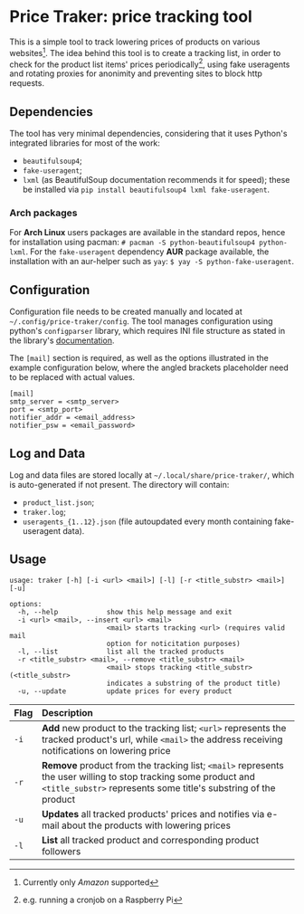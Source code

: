 # Price Traker: price tracking tool
This is a simple tool to track lowering prices of products on various
websites[^1].
The idea behind this tool is to create a tracking list, in order to check for
the product list items' prices periodically[^2], using fake useragents and
rotating proxies for anonimity and preventing sites to block http requests.

## Dependencies
The tool has very minimal dependencies, considering that it uses Python's
integrated libraries for most of the work:
- `beautifulsoup4`;
- `fake-useragent`;
- `lxml` (as BeautifulSoup documentation recommends it for speed);
these be installed via `pip install beautifulsoup4 lxml fake-useragent`.

### Arch packages
For **Arch Linux** users packages are available in the standard repos, hence
for installation using pacman: `# pacman -S python-beautifulsoup4 python-lxml`.
For the `fake-useragent` dependency **AUR** package available, the installation
with an aur-helper such as `yay`: `$ yay -S python-fake-useragent`.

## Configuration
Configuration file needs to be created manually and located at
`~/.config/price-traker/config`.
The tool manages configuration using python's `configparser` library, which
requires INI file structure as stated in the library's
[documentation](https://docs.python.org/3/library/configparser.html#supported-ini-file-structure).

The `[mail]` section is required, as well as the options illustrated in the
example configuration below, where the angled brackets placeholder need to be
replaced with actual values.
```
[mail]
smtp_server = <smtp_server>
port = <smtp_port>
notifier_addr = <email_address>
notifier_psw = <email_password>
```
## Log and Data
Log and data files are stored locally at `~/.local/share/price-traker/`, which
is auto-generated if not present.
The directory will contain:
- `product_list.json`;
- `traker.log`;
- `useragents_{1..12}.json` (file autoupdated every month containing fake-useragent data).

## Usage
```
usage: traker [-h] [-i <url> <mail>] [-l] [-r <title_substr> <mail>] [-u]

options:
  -h, --help            show this help message and exit
  -i <url> <mail>, --insert <url> <mail>
                        <mail> starts tracking <url> (requires valid mail
                        option for noticitation purposes)
  -l, --list            list all the tracked products
  -r <title_substr> <mail>, --remove <title_substr> <mail>
                        <mail> stops tracking <title_substr> (<title_substr>
                        indicates a substring of the product title)
  -u, --update          update prices for every product
```
| Flag | Description |
| :--- | :--- |
| `-i` | **Add** new product to the tracking list; `<url>` represents the tracked product's url, while `<mail>` the address receiving notifications on lowering price |
| `-r` | **Remove** product from the tracking list; `<mail>` represents the user willing to stop tracking some product and `<title_substr>` represents some title's substring of the product |
| `-u` | **Updates** all tracked products' prices and notifies via e-mail about the products with lowering prices |
| `-l` | **List** all tracked product and corresponding product followers |

[^1]: Currently only _Amazon_ supported
[^2]: e.g. running a cronjob on a Raspberry Pi
